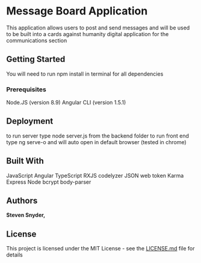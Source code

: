 # Message Board Application 
This application allows users to post and send messages and will be used to be built into a cards against humanity digital application for the communications section 


## Getting Started
You will need to run npm install in terminal for all dependencies

### Prerequisites

Node.JS (version 8.9)
Angular CLI (version 1.5.1)

## Deployment
to run server type node server.js from the backend folder 
to run front end type ng serve-o and will auto open in default browser (tested in chrome)


## Built With

JavaScript
Angular
TypeScript
RXJS
codelyzer
JSON web token
Karma
Express
Node
bcrypt
body-parser

## Authors

**Steven Snyder,**

## License

This project is licensed under the MIT License - see the [LICENSE.md](LICENSE.md) file for details
